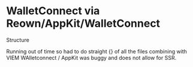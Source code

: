 # WalletConnect via Reown/AppKit/WalletConnect

Structure

Running out of time so had to do straight {} of all the files combining with VIEM
WAlletconnect / AppKit was buggy and does not allow for SSR.
